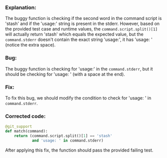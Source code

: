 ### Explanation:
The buggy function is checking if the second word in the command script is 'stash' and if the 'usage:' string is present in the stderr. However, based on the provided test case and runtime values, the `command.script.split()[1]` will actually return 'stash' which equals the expected value, but the `command.stderr` doesn't contain the exact string 'usage:', it has 'usage: ' (notice the extra space).

### Bug:
The buggy function is checking for 'usage:' in the `command.stderr`, but it should be checking for 'usage: ' (with a space at the end).

### Fix:
To fix this bug, we should modify the condition to check for 'usage: ' in `command.stderr`.

### Corrected code:
```python
@git_support
def match(command):
    return (command.script.split()[1] == 'stash'
            and 'usage: ' in command.stderr)
``` 

After applying this fix, the function should pass the provided failing test.